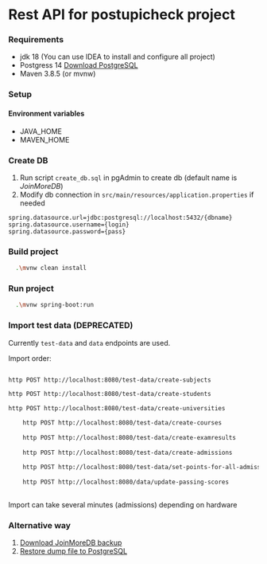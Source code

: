 Rest API for postupicheck project
==================================

### Requirements

- jdk 18 (You can use IDEA to install and configure all project)
- Postgress 14 [Download PostgreSQL](https://www.enterprisedb.com/downloads/postgres-postgresql-downloads)
- Maven 3.8.5 (or mvnw)

### Setup

#### Environment variables

- JAVA_HOME
- MAVEN_HOME

### Create DB 

1. Run script `create_db.sql` in pgAdmin to create db (default name is _JoinMoreDB_)
2. Modify db connection in `src/main/resources/application.properties` if needed

```properties
spring.datasource.url=jdbc:postgresql://localhost:5432/{dbname}
spring.datasource.username={login}
spring.datasource.password={pass}
```
### Build project

```bash
  .\mvnw clean install
```

### Run project

```bash
  .\mvnw spring-boot:run
```

### Import test data (DEPRECATED)

Currently `test-data` and `data` endpoints are used.

Import order:

```bash

http POST http://localhost:8080/test-data/create-subjects

http POST http://localhost:8080/test-data/create-students

http POST http://localhost:8080/test-data/create-universities

	http POST http://localhost:8080/test-data/create-courses
	
	http POST http://localhost:8080/test-data/create-examresults
	
	http POST http://localhost:8080/test-data/create-admissions
	
	http POST http://localhost:8080/test-data/set-points-for-all-admissions
	
	http POST http://localhost:8080/data/update-passing-scores
	
```

Import can take several minutes (admissions) depending on hardware
### Alternative way

1. [Download JoinMoreDB backup](https://disk.yandex.ru/d/XS7QdutzKNGcgQ)
2. [Restore dump file to PostgreSQL](https://www.postgresql.org/docs/current/app-pgrestore.html)

